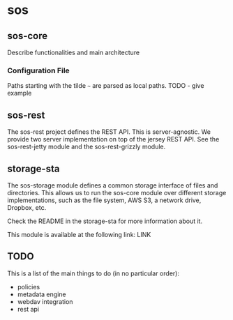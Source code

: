 # sos

## sos-core

Describe functionalities and main architecture

### Configuration File

Paths starting with the tilde `~` are parsed as local paths. TODO - give example

## sos-rest

The sos-rest project defines the REST API. This is server-agnostic.
We provide two server implementation on top of the jersey REST API.
See the sos-rest-jetty module and the sos-rest-grizzly module.

## storage-sta

The sos-storage module defines a common storage interface of files and directories.
This allows us to run the sos-core module over different storage implementations,
such as the file system, AWS S3, a network drive, Dropbox, etc.

Check the README in the storage-sta for more information about it.

This module is available at the following link: LINK

## TODO

This is a list of the main things to do (in no particular order):
- policies
- metadata engine
- webdav integration
- rest api